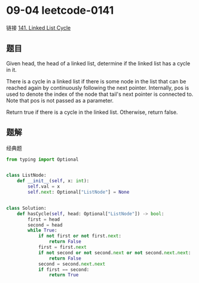 # 09-04 leetcode-0141

链接 [141. Linked List Cycle](https://leetcode.com/problems/linked-list-cycle/description/)

## 题目

Given head, the head of a linked list, determine if the linked list has a cycle in it.

There is a cycle in a linked list if there is some node in the list that can be reached again by continuously following the next pointer. Internally, pos is used to denote the index of the node that tail's next pointer is connected to. Note that pos is not passed as a parameter.

Return true if there is a cycle in the linked list. Otherwise, return false.

## 题解

经典题

```python
from typing import Optional


class ListNode:
    def __init__(self, x: int):
        self.val = x
        self.next: Optional["ListNode"] = None


class Solution:
    def hasCycle(self, head: Optional["ListNode"]) -> bool:
        first = head
        second = head
        while True:
            if not first or not first.next:
                return False
            first = first.next
            if not second or not second.next or not second.next.next:
                return False
            second = second.next.next
            if first == second:
                return True
```
